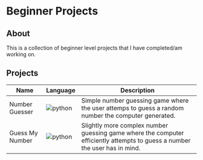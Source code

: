# Beginner Projects

## About
This is a collection of beginner level projects that I have completed/am working on.

## Projects

|  Name | Language | Description |
| - | - | - |
| Number Guesser | ![python](https://img.shields.io/badge/Python-3776AB?style=for-the-badge&logo=python&logoColor=ffdd54) | Simple number guessing game where the user attemps to guess a random number the computer generated. |
| Guess My Number | ![python](https://img.shields.io/badge/Python-3776AB?style=for-the-badge&logo=python&logoColor=ffdd54) | Slightly more complex number guessing game where the computer efficiently attempts to guess a number the user has in mind. |
